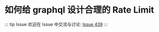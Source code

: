 # 如何给 graphql 设计合理的 Rate Limit



::: tip Issue 
 欢迎在 Issue 中交流与讨论: [Issue 439](https://github.com/shfshanyue/Daily-Question/issues/439) 
:::




